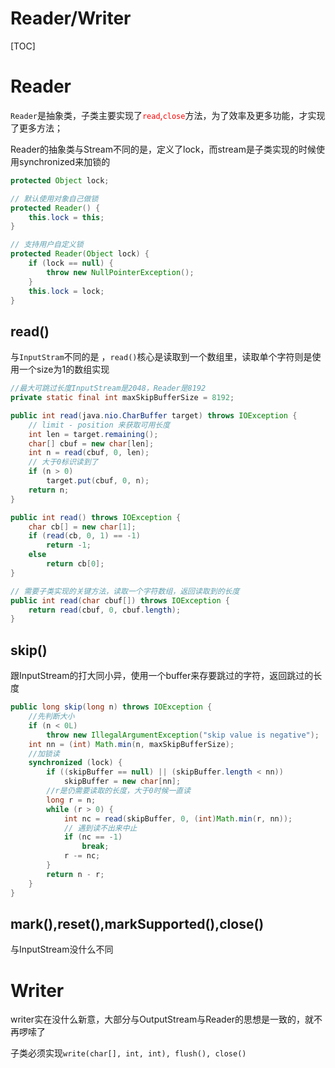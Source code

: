 # Reader/Writer

[TOC]

# Reader

`Reader`是抽象类，子类主要实现了<font color=red>`read`,`close`</font>方法，为了效率及更多功能，才实现了更多方法；

Reader的抽象类与Stream不同的是，定义了lock，而stream是子类实现的时候使用synchronized来加锁的

```java
protected Object lock;

// 默认使用对象自己做锁
protected Reader() {
    this.lock = this;
}

// 支持用户自定义锁
protected Reader(Object lock) {
    if (lock == null) {
        throw new NullPointerException();
    }
    this.lock = lock;
}
```

## read()

与`InputStram`不同的是 ，`read()`核心是读取到一个数组里，读取单个字符则是使用一个size为1的数组实现

```java
//最大可跳过长度InputStream是2048，Reader是8192
private static final int maxSkipBufferSize = 8192;
```

```java
public int read(java.nio.CharBuffer target) throws IOException {
    // limit - position 来获取可用长度
    int len = target.remaining();
    char[] cbuf = new char[len];
    int n = read(cbuf, 0, len);
    // 大于0标识读到了
    if (n > 0)
        target.put(cbuf, 0, n);
    return n;
}

public int read() throws IOException {
    char cb[] = new char[1];
    if (read(cb, 0, 1) == -1)
        return -1;
    else
        return cb[0];
}

// 需要子类实现的关键方法，读取一个字符数组，返回读取到的长度
public int read(char cbuf[]) throws IOException {
    return read(cbuf, 0, cbuf.length);
}
```

## skip()

跟InputStream的打大同小异，使用一个buffer来存要跳过的字符，返回跳过的长度

```java
public long skip(long n) throws IOException {
    //先判断大小
    if (n < 0L)
        throw new IllegalArgumentException("skip value is negative");
    int nn = (int) Math.min(n, maxSkipBufferSize);
    //加锁读
    synchronized (lock) {
        if ((skipBuffer == null) || (skipBuffer.length < nn))
            skipBuffer = new char[nn];
        //r是仍需要读取的长度，大于0时候一直读
        long r = n;
        while (r > 0) {
            int nc = read(skipBuffer, 0, (int)Math.min(r, nn));
            // 遇到读不出来中止
            if (nc == -1)
                break;
            r -= nc;
        }
        return n - r;
    }
}
```

## mark(),reset(),markSupported(),close()

与InputStream没什么不同

# Writer

writer实在没什么新意，大部分与OutputStream与Reader的思想是一致的，就不再啰嗦了

子类必须实现`write(char[], int, int), flush(), close()`

